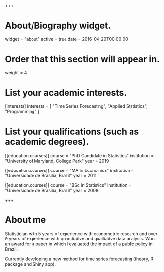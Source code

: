 +++
# About/Biography widget.
widget = "about"
active = true
date = 2016-04-20T00:00:00

# Order that this section will appear in.
weight = 4

# List your academic interests.
[interests]
  interests = [
    "Time Series Forecasting",
    "Applied Statistics",
    "Programming"
  ]

# List your qualifications (such as academic degrees).
[[education.courses]]
  course = "PhD Candidate in Statistics"
  institution = "University of Maryland, College Park"
  year = 2019

[[education.courses]]
  course = "MA in Economics"
  institution = "Universidade de Brasilia, Brazil"
  year = 2011

[[education.courses]]
  course = "BSc in Statistics"
  institution = "Universidade de Brasilia, Brazil"
  year = 2008
 
+++

# About me

Statistician with 5 years of experience with econometric research and over 9 years of experience with quantitative and qualitative data analysis. Won an award for a paper in which I evaluated the impact of a public policy in Brazil. 

Currently developing a new method for time series forecasting (theory, R package and Shiny app). 
